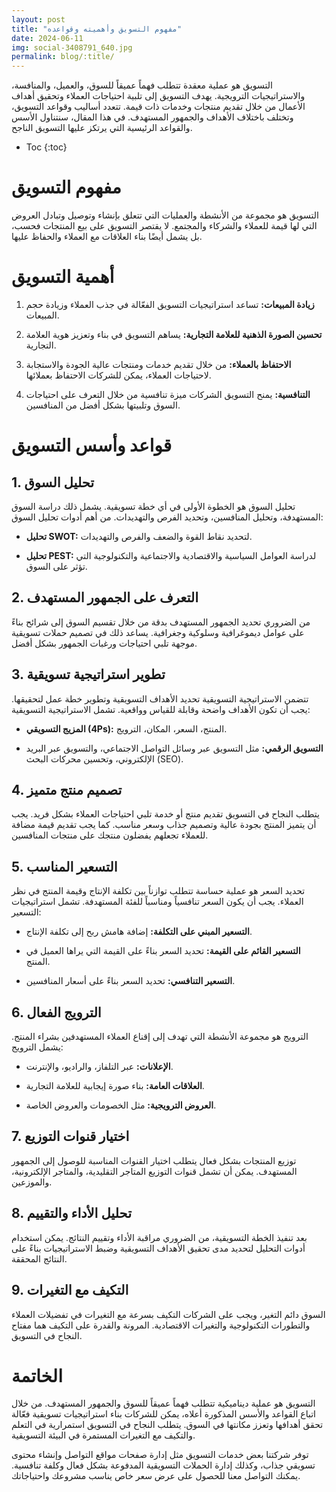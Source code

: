 ```yaml
---
layout: post
title: "مفهوم التسويق وأهميته وقواعده"
date: 2024-06-11
img: social-3408791_640.jpg
permalink: blog/:title/
---
```


التسويق هو عملية معقدة تتطلب فهماً عميقاً للسوق، والعميل، والمنافسة، والاستراتيجيات الترويجية. يهدف التسويق إلى تلبية احتياجات العملاء وتحقيق أهداف الأعمال من خلال تقديم منتجات وخدمات ذات قيمة. تتعدد أساليب وقواعد التسويق، وتختلف باختلاف الأهداف والجمهور المستهدف. في هذا المقال، سنتناول الأسس والقواعد الرئيسية التي يرتكز عليها التسويق الناجح.

* Toc
{:toc}

# مفهوم التسويق

التسويق هو مجموعة من الأنشطة والعمليات التي تتعلق بإنشاء وتوصيل وتبادل العروض التي لها قيمة للعملاء والشركاء والمجتمع. لا يقتصر التسويق على بيع المنتجات فحسب، بل يشمل أيضًا بناء العلاقات مع العملاء والحفاظ عليها.

# أهمية التسويق

1. **زيادة المبيعات:** تساعد استراتيجيات التسويق الفعّالة في جذب العملاء وزيادة حجم المبيعات.

2. **تحسين الصورة الذهنية للعلامة التجارية:** يساهم التسويق في بناء وتعزيز هوية العلامة التجارية.

3. **الاحتفاظ بالعملاء:** من خلال تقديم خدمات ومنتجات عالية الجودة والاستجابة لاحتياجات العملاء، يمكن للشركات الاحتفاظ بعملائها.

4. **التنافسية:** يمنح التسويق الشركات ميزة تنافسية من خلال التعرف على احتياجات السوق وتلبيتها بشكل أفضل من المنافسين.

# قواعد وأسس التسويق

## 1. **تحليل السوق**

تحليل السوق هو الخطوة الأولى في أي خطة تسويقية. يشمل ذلك دراسة السوق المستهدفة، وتحليل المنافسين، وتحديد الفرص والتهديدات. من أهم أدوات تحليل السوق:

- **تحليل SWOT:** لتحديد نقاط القوة والضعف والفرص والتهديدات.

- **تحليل PEST:** لدراسة العوامل السياسية والاقتصادية والاجتماعية والتكنولوجية التي تؤثر على السوق.

## 2. **التعرف على الجمهور المستهدف**

من الضروري تحديد الجمهور المستهدف بدقة من خلال تقسيم السوق إلى شرائح بناءً على عوامل ديموغرافية وسلوكية وجغرافية. يساعد ذلك في تصميم حملات تسويقية موجهة تلبي احتياجات ورغبات الجمهور بشكل أفضل.

## 3. **تطوير استراتيجية تسويقية**

تتضمن الاستراتيجية التسويقية تحديد الأهداف التسويقية وتطوير خطة عمل لتحقيقها. يجب أن تكون الأهداف واضحة وقابلة للقياس وواقعية. تشمل الاستراتيجية التسويقية:

- **المزيج التسويقي (4Ps):** المنتج، السعر، المكان، الترويج.

- **التسويق الرقمي:** مثل التسويق عبر وسائل التواصل الاجتماعي، والتسويق عبر البريد الإلكتروني، وتحسين محركات البحث (SEO).

## 4. **تصميم منتج متميز**

يتطلب النجاح في التسويق تقديم منتج أو خدمة تلبي احتياجات العملاء بشكل فريد. يجب أن يتميز المنتج بجودة عالية وتصميم جذاب وسعر مناسب. كما يجب تقديم قيمة مضافة للعملاء تجعلهم يفضلون منتجك على منتجات المنافسين.

## 5. **التسعير المناسب**

تحديد السعر هو عملية حساسة تتطلب توازناً بين تكلفة الإنتاج وقيمة المنتج في نظر العملاء. يجب أن يكون السعر تنافسياً ومناسباً للفئة المستهدفة. تشمل استراتيجيات التسعير:

- **التسعير المبني على التكلفة:** إضافة هامش ربح إلى تكلفة الإنتاج.

- **التسعير القائم على القيمة:** تحديد السعر بناءً على القيمة التي يراها العميل في المنتج.

- **التسعير التنافسي:** تحديد السعر بناءً على أسعار المنافسين.

## 6. **الترويج الفعال**

الترويج هو مجموعة الأنشطة التي تهدف إلى إقناع العملاء المستهدفين بشراء المنتج. يشمل الترويج:

- **الإعلانات:** عبر التلفاز، والراديو، والإنترنت.

- **العلاقات العامة:** بناء صورة إيجابية للعلامة التجارية.

- **العروض الترويجية:** مثل الخصومات والعروض الخاصة.

## 7. **اختيار قنوات التوزيع**

توزيع المنتجات بشكل فعال يتطلب اختيار القنوات المناسبة للوصول إلى الجمهور المستهدف. يمكن أن تشمل قنوات التوزيع المتاجر التقليدية، والمتاجر الإلكترونية، والموزعين.

## 8. **تحليل الأداء والتقييم**

بعد تنفيذ الخطة التسويقية، من الضروري مراقبة الأداء وتقييم النتائج. يمكن استخدام أدوات التحليل لتحديد مدى تحقيق الأهداف التسويقية وضبط الاستراتيجيات بناءً على النتائج المحققة.

## 9. **التكيف مع التغيرات**

السوق دائم التغير، ويجب على الشركات التكيف بسرعة مع التغيرات في تفضيلات العملاء والتطورات التكنولوجية والتغيرات الاقتصادية. المرونة والقدرة على التكيف هما مفتاح النجاح في التسويق.

# الخاتمة

التسويق هو عملية ديناميكية تتطلب فهماً عميقاً للسوق والجمهور المستهدف. من خلال اتباع القواعد والأسس المذكورة أعلاه، يمكن للشركات بناء استراتيجيات تسويقية فعّالة تحقق أهدافها وتعزز مكانتها في السوق. يتطلب النجاح في التسويق استمرارية في التعلم والتكيف مع التغيرات المستمرة في البيئة التسويقية.

توفر شركتنا بعض خدمات التسويق مثل إدارة صفحات مواقع التواصل وإنشاء محتوى تسويقي جذاب، وكذلك إدارة الحملات التسويقية المدفوعة بشكل فعال وكلفة تنافسية. يمكنك التواصل معنا للحصول على عرض سعر خاص يناسب مشروعك واحتياجاتك.

